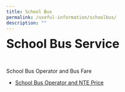 ```yaml
---
title: School Bus
permalink: /useful-information/schoolbus/
description: ""
---
```

<b><font size="6">School Bus Service</font></b>

<br>

School Bus Operator and Bus Fare

* [School Bus Operator and NTE Price](/files/School%20Canteen%20and%20School%20Bus/details%20of%20bus%20operator%20and%20bus%20fares%202023.pdf)
